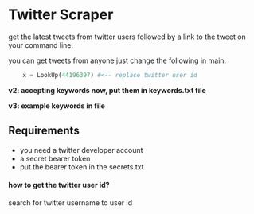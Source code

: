 # Twitter Scraper

get the latest tweets from twitter users followed by a link to the tweet on your command line.

you can get tweets from anyone just change the following in main:

```python
    x = LookUp(44196397) #<-- replace twitter user id
```

**v2: accepting keywords now, put them in keywords.txt file**

**v3: example keywords in file**

## Requirements

- you need a twitter developer account
- a secret bearer token
- put the bearer token in the secrets.txt 

#### how to get the twitter user id?
search for twitter username to user id
